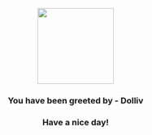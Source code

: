 <p align="center">
            <img src="None" width="150" height="150">
          </p>
          <h3 align="center">You have been greeted by - <b>Dolliv</b></h3>
          <h3 align="center">Have a nice day!</h3>
        